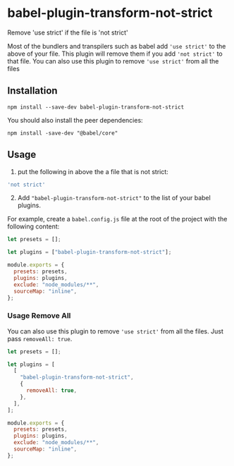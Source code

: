 # babel-plugin-transform-not-strict

Remove 'use strict' if the file is 'not strict'

Most of the bundlers and transpilers such as babel add `'use strict'` to the above of your file. This plugin will remove them if you add `'not strict'` to that file. You can also use this plugin to remove `'use strict'` from all the files

## Installation
```
npm install --save-dev babel-plugin-transform-not-strict
```

You should also install the peer dependencies:
```
npm install -save-dev "@babel/core"
```

## Usage

1) put the following in above the a file that is not strict:
```js
'not strict'
```

2) Add `"babel-plugin-transform-not-strict"` to the list of your babel plugins.

For example, create a `babel.config.js` file at the root of the project with the following content:
```js
let presets = [];

let plugins = ["babel-plugin-transform-not-strict"];

module.exports = {
  presets: presets,
  plugins: plugins,
  exclude: "node_modules/**",
  sourceMap: "inline",
};
```

### Usage Remove All

You can also use this plugin to remove `'use strict'` from all the files. Just pass `removeAll: true`.
```js
let presets = [];

let plugins = [
  [
    "babel-plugin-transform-not-strict",
    {
      removeAll: true,
    },
  ],
];

module.exports = {
  presets: presets,
  plugins: plugins,
  exclude: "node_modules/**",
  sourceMap: "inline",
};
```
